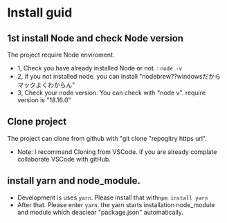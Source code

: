 # Install guid

## 1st install Node and check Node version
  The project require Node enviroment.
  * 1, Check you have already installed Node or not. : ```node -v```
  * 2, if you not installed node. you can install "nodebrew??windowsだからマックよくわからん"
  * 3, Check your node version. You can check with "node v". require version is "18.16.0"

## Clone project
  The project can clone from github with "git clone "repogitry https url".
  * Note: I recommand Cloning from VSCode. if you are already complate collaborate VSCode with gitHub.

## install yarn and node_module.
  * Development is uses ```yarn```. Please install that with```npm install yarn```
  * After that. Please enter ```yarn```. the yarn starts installation node_module and module which deaclear "package.json" automatically.
  
